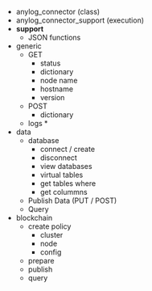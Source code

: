 * anylog_connector (class)
* anylog_connector_support (execution)
* __support__
  * JSON functions
* generic
    * GET
      * status
      * dictionary
      * node name
      * hostname
      * version
    * POST
      * dictionary
    * logs
      * 
* data
  * database
    * connect / create
    * disconnect
    * view databases
    * virtual tables
    * get tables where 
    * get colummns
  * Publish Data (PUT / POST)
  * Query
* blockchain
  * create policy
    * cluster
    * node
    * config
  * prepare
  * publish
  * query